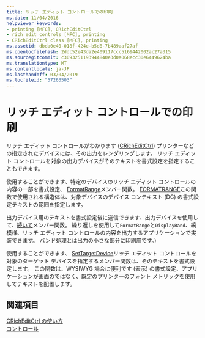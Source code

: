 ```yaml
---
title: リッチ エディット コントロールでの印刷
ms.date: 11/04/2016
helpviewer_keywords:
- printing [MFC], CRichEditCtrl
- rich edit controls [MFC], printing
- CRichEditCtrl class [MFC], printing
ms.assetid: dbda0e40-018f-424e-b5d8-7b489aaf27af
ms.openlocfilehash: 2ddc52e43da2e409117ccc5169442002ac27a315
ms.sourcegitcommit: c3093251193944840e3d0a068ecc30e6449624ba
ms.translationtype: MT
ms.contentlocale: ja-JP
ms.lasthandoff: 03/04/2019
ms.locfileid: "57263503"
---
```

# <a name="printing-in-rich-edit-controls"></a>リッチ エディット コントロールでの印刷

リッチ エディット コントロールがわかります ([CRichEditCtrl](../mfc/reference/cricheditctrl-class.md)) プリンターなどの指定されたデバイスには、その出力をレンダリングします。 リッチ エディット コントロールを対象の出力デバイスがそのテキストを書式設定を指定することもできます。

使用することができます、特定のデバイスのリッチ エディット コントロールの内容の一部を書式設定、 [FormatRange](../mfc/reference/cricheditctrl-class.md#formatrange)メンバー関数。 [FORMATRANGE](/windows/desktop/api/richedit/ns-richedit-_formatrange)この関数で使用される構造体は、対象デバイスのデバイス コンテキスト (DC) の書式設定テキストの範囲を指定します。

出力デバイス用のテキストを書式設定後に送信できます、出力デバイスを使用して、[続いて](../mfc/reference/cricheditctrl-class.md#displayband)メンバー関数。 繰り返しを使用して`FormatRange`と`DisplayBand`、縞模様、リッチ エディット コントロールの内容を出力するアプリケーションで実装できます。 バンド処理とは出力の小さな部分に印刷用です。)

使用することができます、 [SetTargetDevice](../mfc/reference/cricheditctrl-class.md#settargetdevice)リッチ エディット コントロールを対象のターゲット デバイスを指定するメンバー関数は、そのテキストを書式設定します。 この関数は、WYSIWYG 場合に便利です (表示) の書式設定、アプリケーションが画面のではなく、既定のプリンターのフォント メトリックを使用してテキストを配置します。

## <a name="see-also"></a>関連項目

[CRichEditCtrl の使い方](../mfc/using-cricheditctrl.md)<br/>
[コントロール](../mfc/controls-mfc.md)
